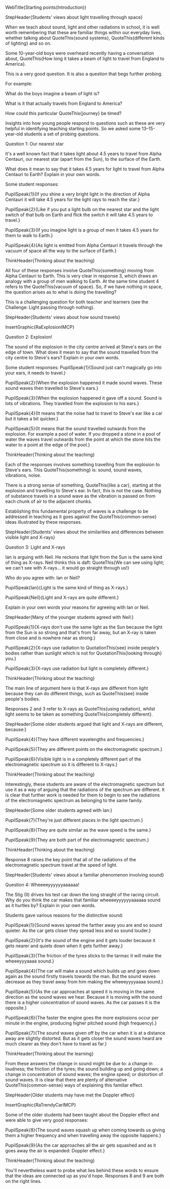 WebTitle{Starting points(Introduction)}

StepHeader{Students' views about light travelling through space}

When we teach about sound, light and other radiations in school, it is well worth remembering that these are familiar things within our everyday lives, whether talking about QuoteThis{sound systems}, QuoteThis{different kinds of lighting} and so on.

Some 10-year-old boys were overheard recently having a conversation about, QuoteThis{How long it takes a beam of light to travel from England to America}.

This is a very good question. It is also a question that begs further probing.

For example:

What do the boys imagine a beam of light is?

What is it that actually travels from England to America?

How could this particular QuoteThis{journey} be timed?

Insights into how young people respond to questions such as these are very helpful in identifying teaching starting points. So we asked some 13&ndash;15-year-old students a set of probing questions.

Question 1: Our nearest star

It's a well known fact that it takes light about 4.5 years to travel from Alpha Centauri, our nearest star (apart from the Sun), to the surface of the Earth.

What does it mean to say that it takes 4.5 years for light to travel from Alpha Centauri to Earth? Explain in your own words.

Some student responses:

PupilSpeak{1}{If you shine a very bright light in the direction of Alpha Centauri it will take 4.5 years for the light rays to reach the star.}

PupilSpeak{2}{Like if you put a light bulb on the nearest star and the light switch of that bulb on Earth and flick the switch it will take 4.5 years to travel.}

PupilSpeak{3}{If you imagine light is a group of men it takes 4.5 years for them to walk to Earth.}

PupilSpeak{4}{As light is emitted from Alpha Centauri it travels through the vacuum of space all the way to the surface of Earth.}

ThinkHeader{Thinking about the teaching}

All four of these responses involve QuoteThis{something} moving from Alpha Centauri to Earth. This is very clear in response 3, which draws an analogy with a group of men walking to Earth. At the same time student 4 refers to the QuoteThis{vacuum of space}. So, if we have nothing in space, the question arises as to what is doing the travelling?

This is a challenging question for both teacher and learners (see the Challenge: Light passing through nothing).

StepHeader{Students' views about how sound travels}

InsertGraphic{RaExplosionIMCP}

Question 2: Explosion!

The sound of the explosion in the city centre arrived at Steve's ears on the edge of town. What does it mean to say that the sound travelled from the city centre to Steve's ears? Explain in your own words.

Some student responses:
PupilSpeak{1}{Sound just can't magically go into your ears, it needs to travel.}

PupilSpeak{2}{When the explosion happened it made sound waves. These sound waves then travelled to Steve's ears.}

PupilSpeak{3}{When the explosion happened it gave off a sound. Sound is lots of vibrations. They travelled from the explosion to his ears.}

PupilSpeak{4}{It means that the noise had to travel to Steve's ear like a car but it takes a bit quicker.}

PupilSpeak{5}{It means that the sound travelled outwards from the explosion. For example a pool of water. If you dropped a stone in a pool of water the waves travel outwards from the point at which the stone hits the water to a point at the edge of the pool.}

ThinkHeader{Thinking about the teaching}

Each of the responses involves something travelling from the explosion to Steve's ears. This QuoteThis{something} is: sound, sound waves, vibrations, noise.

There is a strong sense of something, QuoteThis{like a car}, starting at the explosion and travelling to Steve's ear. In fact, this is not the case. Nothing of substance travels in a sound wave as the vibration is passed on from each chunk of air to the adjacent chunks.

Establishing this fundamental property of waves is a challenge to be addressed in teaching as it goes against the QuoteThis{common-sense} ideas illustrated by these responses.

StepHeader{Students' views about the similarities and differences between visible light and X-rays}

Question 3: Light and X-rays

Ian is arguing with Neil. He reckons that light from the Sun is the same kind of thing as X-rays. Neil thinks this is daft: QuoteThis{We can see using light; we can't see with X-rays&hellip; it would go straight through us!}

Who do you agree with: Ian or Neil?

PupilSpeak{Ian}{Light is the same kind of thing as X-rays.}

PupilSpeak{Neil}{Light and X-rays are quite different.}

Explain in your own words your reasons for agreeing with Ian or Neil.

StepHeader{Many of the younger students agreed with Neil:}

PupilSpeak{1}{X-rays don't use the same light as the Sun because the light from the Sun is so strong and that's from far away, but an X-ray is taken from close and is nowhere near as strong.}

PupilSpeak{2}{X-rays use radiation to QuotationThis{see} inside people's bodies rather than sunlight which is not for QuotationThis{looking through} you.}

PupilSpeak{3}{X-rays use radiation but light is completely different.}

ThinkHeader{Thinking about the teaching}

The main line of argument here is that X-rays are different from light because they can do different things, such as QuoteThis{see} inside people's bodies.

Responses 2 and 3 refer to X-rays as QuoteThis{using radiation}, whilst light seems to be taken as something QuoteThis{completely different}.

StepHeader{Some older students argued that light and X-rays are different, because:}

PupilSpeak{4}{They have different wavelengths and frequencies.}

PupilSpeak{5}{They are different points on the electromagnetic spectrum.}

PupilSpeak{6}{Visible light is in a completely different part of the electromagnetic spectrum so it is different to X-rays.}

ThinkHeader{Thinking about the teaching}

Interestingly, these students are aware of the electromagnetic spectrum but use it as a way of arguing that the radiations of the spectrum are different. It is clear that further work is needed for them to begin to see the radiations of the electromagnetic spectrum as belonging to the same family.

StepHeader{Some older students agreed with Ian:}

PupilSpeak{7}{They're just different places in the light spectrum.}

PupilSpeak{8}{They are quite similar as the wave speed is the same.}

PupilSpeak{9}{They are both part of the electromagnetic spectrum.}

ThinkHeader{Thinking about the teaching}

Response 8 raises the key point that all of the radiations of the electromagnetic spectrum travel at the speed of light.

StepHeader{Students' views about a familiar phenomenon involving sound}

Question 4: Wheeeeyyyyyyaaaaaa!

The Stig (II) drives his test car down the long straight of the racing circuit. Why do you think the car makes that familiar wheeeeyyyyyyaaaaaa sound as it hurtles by? Explain in your own words.

Students gave various reasons for the distinctive sound:

PupilSpeak{1}{Sound waves spread the farther away you are and so sound quieter. As the car gets closer they spread less and so sound louder.}

PupilSpeak{2}{It's the sound of the engine and it gets louder because it gets nearer and quiets down when it gets further away.}

PupilSpeak{3}{The friction of the tyres sticks to the tarmac it will make the wheeeyyyaaaa sound.}

PupilSpeak{4}{The car will make a sound which builds up and goes down again as the sound firstly travels towards the man. But the sound waves decrease as they travel away from him making the wheeeyyyyaaaa sound.}

PupilSpeak{5}{As the car approaches at speed it is moving in the same direction as the sound waves we hear. Because it is moving with the sound there is a higher concentration of sound waves. As the car passes it is the opposite.}

PupilSpeak{6}{The faster the engine goes the more explosions occur per minute in the engine, producing higher pitched sound (high frequency).}

PupilSpeak{7}{The sound waves given off by the car when it is at a distance away are slightly distorted. But as it gets closer the sound waves heard are much clearer as they don't have to travel as far.}

ThinkHeader{Thinking about the learning}

From these answers the change in sound might be due to: a change in loudness; the friction of the tyres; the sound building up and going down; a change in concentration of sound waves; the engine speed; or distortion of sound waves. It is clear that there are plenty of alternative QuoteThis{common-sense} ways of explaining this familiar effect.

StepHeader{Older students may have met the Doppler effect}

InsertGraphic{RaTrendyCarIMCP}

Some of the older students had been taught about the Doppler effect and were able to give very good responses:

PupilSpeak{8}{The sound waves squash up when coming towards us giving them a higher frequency and when travelling away the opposite happens.}

PupilSpeak{9}{As the car approaches all the air gets squashed and as it goes away the air is expanded: Doppler effect.}

ThinkHeader{Thinking about the teaching}

You'll nevertheless want to probe what lies behind these words to ensure that the ideas are connected up as you'd hope. Responses 8 and 9 are both on the right lines.

